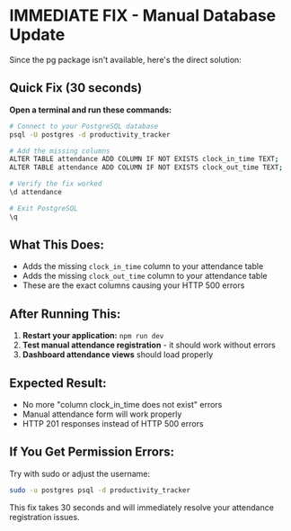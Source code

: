 # IMMEDIATE FIX - Manual Database Update

Since the pg package isn't available, here's the direct solution:

## Quick Fix (30 seconds)

**Open a terminal and run these commands:**

```bash
# Connect to your PostgreSQL database
psql -U postgres -d productivity_tracker

# Add the missing columns
ALTER TABLE attendance ADD COLUMN IF NOT EXISTS clock_in_time TEXT;
ALTER TABLE attendance ADD COLUMN IF NOT EXISTS clock_out_time TEXT;

# Verify the fix worked
\d attendance

# Exit PostgreSQL
\q
```

## What This Does:
- Adds the missing `clock_in_time` column to your attendance table
- Adds the missing `clock_out_time` column to your attendance table
- These are the exact columns causing your HTTP 500 errors

## After Running This:
1. **Restart your application:** `npm run dev`
2. **Test manual attendance registration** - it should work without errors
3. **Dashboard attendance views** should load properly

## Expected Result:
- No more "column clock_in_time does not exist" errors
- Manual attendance form will work properly
- HTTP 201 responses instead of HTTP 500 errors

## If You Get Permission Errors:
Try with sudo or adjust the username:
```bash
sudo -u postgres psql -d productivity_tracker
```

This fix takes 30 seconds and will immediately resolve your attendance registration issues.